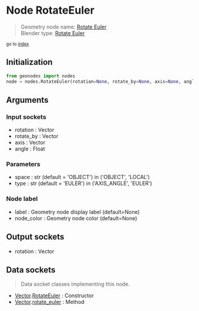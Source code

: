 
# Node RotateEuler

> Geometry node name: [Rotate Euler](https://docs.blender.org/manual/en/latest/modeling/geometry_nodes/utilities/rotate_euler.html)<br>
  Blender type: [Rotate Euler](https://docs.blender.org/api/current/bpy.types.FunctionNodeRotateEuler.html)
  
<sub>go to [index](/docs/index.md)</sub>

## Initialization

```python
from geonodes import nodes
node = nodes.RotateEuler(rotation=None, rotate_by=None, axis=None, angle=None, space='OBJECT', type='EULER', label=None, node_color=None)
```



## Arguments


### Input sockets

- rotation : Vector
- rotate_by : Vector
- axis : Vector
- angle : Float

### Parameters

- space : str (default = 'OBJECT') in ('OBJECT', 'LOCAL')
- type : str (default = 'EULER') in ('AXIS_ANGLE', 'EULER')

### Node label

- label : Geometry node display label (default=None)
- node_color : Geometry node color (default=None)

## Output sockets

- rotation : Vector

## Data sockets

> Data socket classes implementing this node.
  
  
- [Vector](/docs/sockets/Vector.md).[RotateEuler](/docs/sockets/Vector.md#rotateeuler) : Constructor
- [Vector](/docs/sockets/Vector.md).[rotate_euler](/docs/sockets/Vector.md#rotate_euler) : Method
  
